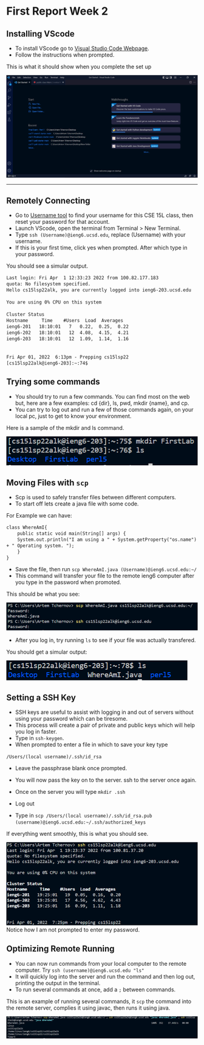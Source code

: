 # **First Report Week 2**
## Installing VScode
* To install VScode go to [Visual Studio Code Webpage](https://code.visualstudio.com/).
* Follow the instructions when prompted.

This is what it should show when you complete the set up

[2]: vscode.PNG  
![vscode launch][2]


***
## Remotely Connecting
* Go to [Username tool](https://sdacs.ucsd.edu/~icc/index.php) to find your username for this CSE 15L class, then reset your password for that account. 
* Launch VScode, open the terminal from Terminal > New Terminal.
* Type `ssh (Username)@ieng6.ucsd.edu`, replace (Username) with your username. 
* If this is your first time, click yes when prompted. After which type in your password. 


You should see a simular output. <br>



```
Last login: Fri Apr  1 12:33:23 2022 from 100.82.177.183
quota: No filesystem specified.
Hello cs15lsp22alk, you are currently logged into ieng6-203.ucsd.edu

You are using 0% CPU on this system

Cluster Status 
Hostname     Time    #Users  Load  Averages  
ieng6-201   18:10:01   7   0.22,  0.25,  0.22
ieng6-202   18:10:01   12  4.08,  4.15,  4.21
ieng6-203   18:10:01   12  1.09,  1.14,  1.16

 
Fri Apr 01, 2022  6:13pm - Prepping cs15lsp22
[cs15lsp22alk@ieng6-203]:~:74$ 
```

## Trying some commands
* You should try to run a few commands. You can find most on the web but, here are a few examples: cd {dir}, ls, pwd, mkdir {name}, and cp.
* You can try to log out and run a few of those commands again, on your local pc, just to get to know your environment.   

Here is a sample of the mkdir and ls command. 

[1]: example.PNG  
![Example code][1]

## Moving Files with `scp`
* Scp is used to safely transfer files between different computers. 
* To start off lets create a java file with some code.

For Example we can have:

```
class WhereAmI{
    public static void main(String[] args) {
    System.out.println("I am using a " + System.getProperty("os.name") + " Operating system. ");
    }
}
```
* Save the file, then run `scp WhereAmI.java (Username)@ieng6.ucsd.edu:~/`
* This command will transfer your file to the remote ieng6 computer after you type in the password when promoted. 

This should be what you see:


[3]: scp1.PNG  
![SCP1][3]

* After you log in, try running `ls` to see if your file was actually transfered.

You should get a simular output:

[4]: scp2.PNG  
![SCP1][4]



## Setting a SSH Key
* SSH keys are useful to assist with logging in and out of servers without using your password which can be tiresome. 
* This process will create a pair of private and public keys which will help you log in faster. 
* Type in `ssh-keygen`.
* When prompted to enter a file in which to save your key type

`/Users/(local username)/.ssh/id_rsa`

* Leave the passphrase blank once prompted.

* You will now pass the key on to the server. ssh to the server once again. 
* Once on the server you will type `mkdir .ssh`
* Log out 
* Type in `scp /Users/(local username)/.ssh/id_rsa.pub (username)@ieng6.ucsd.edu:~/.ssh/authorized_keys`


If everything went smoothly, this is what you should see. 

[5]: nopassword.PNG  
![SCP1][5]
Notice how I am not prompted to enter my password. 
## Optimizing Remote Running
* You can now run commands from  your local computer to the remote computer. Try `ssh (username)@ieng6.ucsd.edu "ls"`
* It will quickly log into the server and run the command and then log out, printing the output in the terminal. 
* To run several commands at once, add a `;` between commands. 

This is an example of running several commands, it `scp` the command into the remote server, complies it using javac, then runs it using java. 


[6]: part7.PNG  
![SCP1][6]